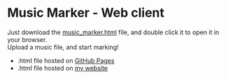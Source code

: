 # Music Marker - Web client
Just download the [music_marker.html](music_marker.html) file, and double click it to open it in your browser.  
Upload a music file, and start marking!
* .html file hosted on [GitHub Pages](https://jort-dev.github.io/music_marker/)
* .html file hosted on [my website](https://jort.dev/marker)
